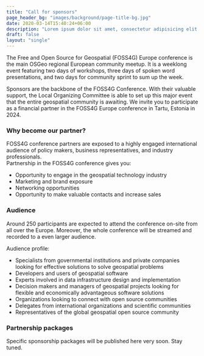 ```yaml
---
title: "Call for sponsors"
page_header_bg: "images/background/page-title-bg.jpg"
date: 2020-03-14T15:40:24+06:00
description: "Lorem ipsum dolor sit amet, consectetur adipisicing elit. Maiores, velit."
draft: false
layout: "single"
---
```


The Free and Open Source for Geospatial (FOSS4G) Europe conference is the main
OSGeo regional European community meetup. It is a weeklong event featuring two
days of workshops, three days of spoken word presentations, and two days for
community sprint to sum up the week.

Sponsors are the backbone of the FOSS4G Conference. With their valuable
support, the Local Organizing Committee is able to set up this major event
that the entire geospatial community is awaiting. We invite you to participate
as a financial partner in the FOSS4G Europe conference in Tartu, Estonia in 2024.

### Why become our partner?

FOSS4G  conference partners are exposed to a highly engaged international
audience of policy makers, business representatives, and industry professionals.  
Partnership in the FOSS4G conference gives you:
- Opportunity to engage in the geospatial technology industry
- Marketing and brand exposure
- Networking opportunities
- Opportunity to make valuable contacts and increase sales

### Audience

Around 250 participants are expected to attend the conference on-site from all
over the Europe. Moreover, the whole conference will be streamed and recorded
to a even larger audience.

Audience profile:

- Specialists from governmental institutions and private companies looking
  for effective solutions to solve geospatial problems
- Developers and users of geospatial software
- Experts involved in data infrastructure design and implementation
- Decision makers and managers of geospatial projects looking for flexible and
  economically advantageous software solutions
- Organizations looking to connect with open source communities
- Delegates from international organizations and scientific communities
- Representatives of the global geospatial open source community

### Partnership packages

Specific sponsorship packages will be published here very soon. Stay tuned.
